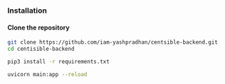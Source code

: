 ### Installation

#### Clone the repository

```bash
git clone https://github.com/iam-yashpradhan/centsible-backend.git
cd centisible-backend

pip3 install -r requirements.txt

uvicorn main:app --reload